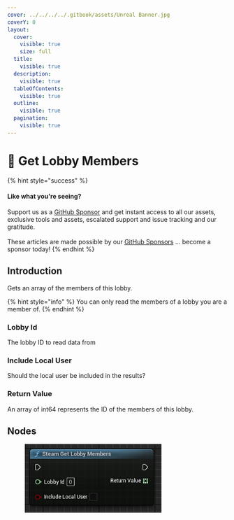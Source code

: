 ```yaml
---
cover: ../../../../.gitbook/assets/Unreal Banner.jpg
coverY: 0
layout:
  cover:
    visible: true
    size: full
  title:
    visible: true
  description:
    visible: true
  tableOfContents:
    visible: true
  outline:
    visible: true
  pagination:
    visible: true
---
```


# 🔵 Get Lobby Members

{% hint style="success" %}
#### Like what you're seeing?

Support us as a [GitHub Sponsor](../../../../become-a-sponsor/) and get instant access to all our assets, exclusive tools and assets, escalated support and issue tracking and our gratitude.\
\
These articles are made possible by our [GitHub Sponsors](../../../../become-a-sponsor/) ... become a sponsor today!
{% endhint %}

## Introduction

Gets an array of the members of this lobby.

{% hint style="info" %}
You can only read the members of a lobby you are a member of.
{% endhint %}

### Lobby Id

The lobby ID to read data from

### Include Local User

Should the local user be included in the results?

### Return Value

An array of int64 represents the ID of the members of this lobby.

## Nodes

<figure><img src="../../../../.gitbook/assets/image (383).png" alt=""><figcaption></figcaption></figure>
